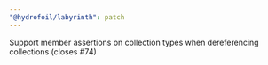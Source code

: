 ```yaml
---
"@hydrofoil/labyrinth": patch
---
```


Support member assertions on collection types when dereferencing collections (closes #74)
